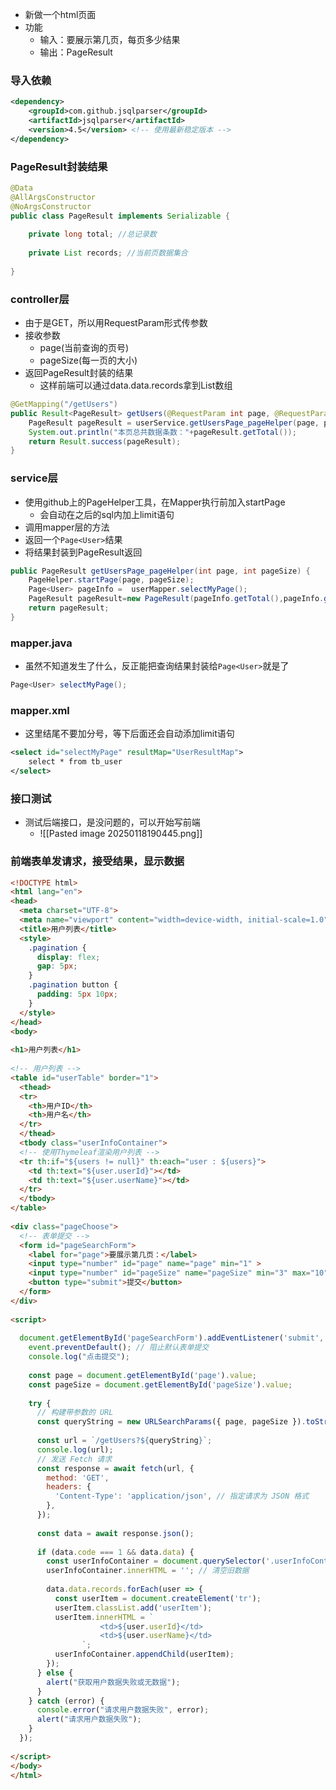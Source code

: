 - 新做一个html页面
- 功能
	- 输入：要展示第几页，每页多少结果
	- 输出：PageResult
### 导入依赖
```xml
<dependency>  
    <groupId>com.github.jsqlparser</groupId>  
    <artifactId>jsqlparser</artifactId>  
    <version>4.5</version> <!-- 使用最新稳定版本 -->  
</dependency>
```


### PageResult封装结果

```java
@Data  
@AllArgsConstructor  
@NoArgsConstructor  
public class PageResult implements Serializable {  
  
    private long total; //总记录数  
  
    private List records; //当前页数据集合  
  
}
```
### controller层

- 由于是GET，所以用RequestParam形式传参数
- 接收参数
	- page(当前查询的页号)
	- pageSize(每一页的大小)
- 返回PageResult封装的结果
	- 这样前端可以通过data.data.records拿到List数组
```java
@GetMapping("/getUsers")  
public Result<PageResult> getUsers(@RequestParam int page, @RequestParam int pageSize) {  
    PageResult pageResult = userService.getUsersPage_pageHelper(page, pageSize);  
    System.out.println("本页总共数据条数："+pageResult.getTotal());  
    return Result.success(pageResult);  
}
```

### service层

- 使用github上的PageHelper工具，在Mapper执行前加入startPage
	- 会自动在之后的sql内加上limit语句
- 调用mapper层的方法
- 返回一个`Page<User>`结果
- 将结果封装到PageResult返回
```java
public PageResult getUsersPage_pageHelper(int page, int pageSize) {  
    PageHelper.startPage(page, pageSize);  
    Page<User> pageInfo =  userMapper.selectMyPage();  
    PageResult pageResult=new PageResult(pageInfo.getTotal(),pageInfo.getResult());  
    return pageResult;  
}
```

### mapper.java
- 虽然不知道发生了什么，反正能把查询结果封装给`Page<User>`就是了

```java
Page<User> selectMyPage();
```
### mapper.xml
- 这里结尾不要加分号，等下后面还会自动添加limit语句

```xml
<select id="selectMyPage" resultMap="UserResultMap">  
    select * from tb_user
</select>
```



### 接口测试
- 测试后端接口，是没问题的，可以开始写前端
	- ![[Pasted image 20250118190445.png]]
### 前端表单发请求，接受结果，显示数据
```html
<!DOCTYPE html>  
<html lang="en">  
<head>  
  <meta charset="UTF-8">  
  <meta name="viewport" content="width=device-width, initial-scale=1.0">  
  <title>用户列表</title>  
  <style>  
    .pagination {  
      display: flex;  
      gap: 5px;  
    }  
    .pagination button {  
      padding: 5px 10px;  
    }  
  </style>  
</head>  
<body>  
  
<h1>用户列表</h1>  
  
<!-- 用户列表 -->  
<table id="userTable" border="1">  
  <thead>  
  <tr>  
    <th>用户ID</th>  
    <th>用户名</th>  
  </tr>  
  </thead>  
  <tbody class="userInfoContainer">  
  <!-- 使用Thymeleaf渲染用户列表 -->  
  <tr th:if="${users != null}" th:each="user : ${users}">  
    <td th:text="${user.userId}"></td>  
    <td th:text="${user.userName}"></td>  
  </tr>  
  </tbody>  
</table>  
  
<div class="pageChoose">  
  <!-- 表单提交 -->  
  <form id="pageSearchForm">  
    <label for="page">要展示第几页：</label>  
    <input type="number" id="page" name="page" min="1" >  
    <input type="number" id="pageSize" name="pageSize" min="3" max="10">  
    <button type="submit">提交</button>  
  </form>  
</div>  
  
<script>  
  
  document.getElementById('pageSearchForm').addEventListener('submit', async function(event) {  
    event.preventDefault(); // 阻止默认表单提交  
    console.log("点击提交");  
  
    const page = document.getElementById('page').value;  
    const pageSize = document.getElementById('pageSize').value;  
  
    try {  
      // 构建带参数的 URL      
      const queryString = new URLSearchParams({ page, pageSize }).toString();  
  
      const url = `/getUsers?${queryString}`;  
      console.log(url);  
      // 发送 Fetch 请求  
      const response = await fetch(url, {  
        method: 'GET',  
        headers: {  
          'Content-Type': 'application/json', // 指定请求为 JSON 格式  
        },  
      });  
  
      const data = await response.json();  
  
      if (data.code === 1 && data.data) {  
        const userInfoContainer = document.querySelector('.userInfoContainer');  
        userInfoContainer.innerHTML = ''; // 清空旧数据  
  
        data.data.records.forEach(user => {  
          const userItem = document.createElement('tr');  
          userItem.classList.add('userItem');  
          userItem.innerHTML = `  
                    <td>${user.userId}</td>  
                    <td>${user.userName}</td>  
                `;  
          userInfoContainer.appendChild(userItem);  
        });  
      } else {  
        alert("获取用户数据失败或无数据");  
      }  
    } catch (error) {  
      console.error("请求用户数据失败", error);  
      alert("请求用户数据失败");  
    }  
  });  
  
</script>  
</body>  
</html>
```